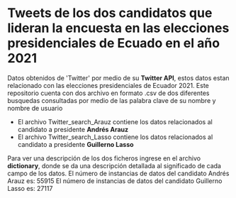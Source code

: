 # Tweets de los dos candidatos que lideran la encuesta en las elecciones presidenciales de Ecuado en el año 2021
Datos obtenidos de 'Twitter' por medio de su **Twitter API**, estos datos estan relacionado con las elecciones presidenciales de Ecuador 2021. 
Este repositorio cuenta con dos archivo en formato .csv de dos diferentes busquedas consultadas por medio de las palabra clave de su nombre y nombre de usuario
  * El archivo Twitter_search_Arauz contiene los datos relacionados al candidato a presidente **Andrés Arauz**
  * El archivo Twitter_search_Lasso contiene los datos relacionados al candidato a presidente **Guillerno Lasso**

Para ver una descripción de los dos ficheros ingrese en el archivo **dictionary**, donde se da una descripción detallada al significado de cada campo de los datos.
El número de instancias de datos del candidato Andrés Arauz es: 55915
El número de instancias de datos del candidato Guillerno Lasso es: 27117
